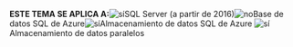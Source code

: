 <Token>**ESTE TEMA SE APLICA A:**![sí](../includes/media/yes.png)SQL Server (a partir de 2016)![no](../includes/media/no.png)Base de datos SQL de Azure![sí](../includes/media/yes.png)Almacenamiento de datos SQL de Azure ![sí](../includes/media/yes.png)Almacenamiento de datos paralelos </Token>